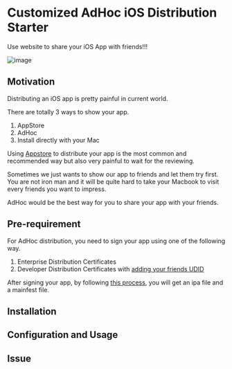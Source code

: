# Customized AdHoc iOS Distribution Starter

Use website to share your iOS App with friends!!!

![image](https://s24.postimg.org/kxwtqlh7p/appdemo.png)

## Motivation

Distributing an iOS app is pretty painful in current world.

There are totally 3 ways to show your app.

  1. AppStore
  2. AdHoc
  3. Install directly with your Mac

Using [Appstore](https://developer.apple.com/library/content/documentation/IDEs/Conceptual/AppDistributionGuide/SubmittingYourApp/SubmittingYourApp.html#//apple_ref/doc/uid/TP40012582-CH9-SW1) to distribute your app is the most common and recommended way but also very painful to wait for the reviewing.

Sometimes we just wants to show our app to friends and let them try first. You are not iron man and it will be quite hard to take your Macbook to visit every friends you want to impress.

AdHoc would be the best way for you to share your app with your friends.

## Pre-requirement

For AdHoc distribution, you need to sign your app using one of the following way.
  1. Enterprise Distribution Certificates
  2. Developer Distribution Certificates with [adding your friends UDID](https://developer.apple.com/library/content/documentation/IDEs/Conceptual/AppDistributionGuide/MaintainingProfiles/MaintainingProfiles.html)

After signing your app, by following [this process](https://developer.apple.com/library/content/documentation/IDEs/Conceptual/AppDistributionGuide/TestingYouriOSApp/TestingYouriOSApp.html#//apple_ref/doc/uid/TP40012582-CH8-SW1), you will get an ipa file and a mainfest file.

## Installation

## Configuration and Usage

## Issue
